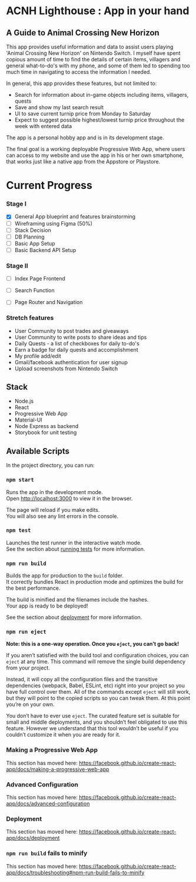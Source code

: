 # ACNH Lighthouse : App in your hand

## A Guide to Animal Crossing New Horizon

This app provides useful information and data to assist users playing 'Animal Crossing New Horizon' on Nintendo Switch.
I myself have spent copious amount of time to find the details of certain items, villagers and general what-to-do's with my phone, and some of them led to spending too much time in navigating to access the information I needed.

In general, this app provides these features, but not limited to:

- Search for information about in-game objects including items, villagers, quests
- Save and show my last search result
- UI to save current turnip price from Monday to Saturday
- Expect to suggest possible highest/lowest turnip price throughout the week with entered data

The app is a personal hobby app and is in its development stage.

The final goal is a working deployable Progressive Web App, where users can access to my website and use the app in his or her own smartphone, that works just like a native app from the Appstore or Playstore.

# Current Progress

### Stage I
- [x] General App blueprint and features brainstorming
- [ ] Wireframing using Figma (50%)
- [ ] Stack Decision
- [ ] DB Planning
- [ ] Basic App Setup
- [ ] Basic Backend API Setup

### Stage II
- [ ] Index Page Frontend
- [ ] Search Function
- [ ] Page Router and Navigation


### Stretch features
- User Community to post trades and giveaways
- User Community to write posts to share ideas and tips
- Daily Quests - a list of checkboxes for daily to-do's
- Earn a badge for daily quests and accomplishment
- My profile add/edit
- Gmail/facebook authentication for user signup
- Upload screenshots from Nintendo Switch

## Stack
- Node.js
- React
- Progressive Web App
- Material-UI
- Node Express as backend
- Storybook for unit testing

## Available Scripts

In the project directory, you can run:

### `npm start`

Runs the app in the development mode.<br />
Open [http://localhost:3000](http://localhost:3000) to view it in the browser.

The page will reload if you make edits.<br />
You will also see any lint errors in the console.

### `npm test`

Launches the test runner in the interactive watch mode.<br />
See the section about [running tests](https://facebook.github.io/create-react-app/docs/running-tests) for more information.

### `npm run build`

Builds the app for production to the `build` folder.<br />
It correctly bundles React in production mode and optimizes the build for the best performance.

The build is minified and the filenames include the hashes.<br />
Your app is ready to be deployed!

See the section about [deployment](https://facebook.github.io/create-react-app/docs/deployment) for more information.

### `npm run eject`

**Note: this is a one-way operation. Once you `eject`, you can’t go back!**

If you aren’t satisfied with the build tool and configuration choices, you can `eject` at any time. This command will remove the single build dependency from your project.

Instead, it will copy all the configuration files and the transitive dependencies (webpack, Babel, ESLint, etc) right into your project so you have full control over them. All of the commands except `eject` will still work, but they will point to the copied scripts so you can tweak them. At this point you’re on your own.

You don’t have to ever use `eject`. The curated feature set is suitable for small and middle deployments, and you shouldn’t feel obligated to use this feature. However we understand that this tool wouldn’t be useful if you couldn’t customize it when you are ready for it.


### Making a Progressive Web App

This section has moved here: https://facebook.github.io/create-react-app/docs/making-a-progressive-web-app

### Advanced Configuration

This section has moved here: https://facebook.github.io/create-react-app/docs/advanced-configuration

### Deployment

This section has moved here: https://facebook.github.io/create-react-app/docs/deployment

### `npm run build` fails to minify

This section has moved here: https://facebook.github.io/create-react-app/docs/troubleshooting#npm-run-build-fails-to-minify
